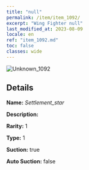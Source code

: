 ```yaml
---
title: "null"
permalink: /item/item_1092/
excerpt: "Wing Fighter null"
last_modified_at: 2023-08-09
locale: en
ref: "item_1092.md"
toc: false
classes: wide
---
```



 ![Unknown_1092](/images/item/Settlement_star_p.png)



## Details

 **Name:** *Settlement_star* 

 **Description:** 

 **Rarity:** 1 

 **Type:** 1 

 **Suction:** true 

 **Auto Suction:** false 



